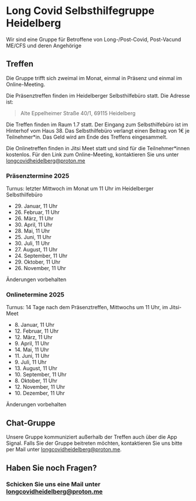 # Long Covid Selbsthilfegruppe ​Heidelberg
Wir sind eine Gruppe für Betroffene von Long-/Post-Covid, Post-Vac ​und ME/CFS und deren Angehörige

## Treffen
Die Gruppe trifft sich zweimal im Monat, einmal in Präsenz und einmal im Online-Meeting.

Die Präsenztreffen finden im Heidelberger ​Selbsthilfebüro statt. Die Adresse ist:
> Alte Eppelheimer Straße 40/1, 69115 Heidelberg

Die Treffen finden im Raum 1.7 statt. Der Eingang zum Selbsthilfebüro ist im Hinterhof vom Haus 38.
Das Selbsthilfebüro verlangt einen Beitrag von ​1€ je Teilnehmer*in. Das Geld wird ​am Ende des Treffens eingesammelt.

Die Onlinetreffen finden in Jitsi Meet statt und sind für die Teilnehmer*innen kostenlos. Für den Link zum ​Online-Meeting, kontaktieren Sie uns unter ​longcovidheidelberg@proton.me

### Präsenztermine 2025
Turnus: letzter Mittwoch im Monat um 11 Uhr im Heidelberger Selbsthilfebüro

* 29\. Januar, 11 Uhr
* 26\. Februar, 11 Uhr
* 26\. März, 11 Uhr
* 30\. April, 11 Uhr
* 28\. Mai, 11 Uhr
* 25\. Juni, 11 Uhr
* 30\. Juli, 11 Uhr
* 27\. August, 11 Uhr
* 24\. September, 11 Uhr
* 29\. Oktober, 11 Uhr
* 26\. November, 11 Uhr

Änderungen vorbehalten

### Onlinetermine 2025
Turnus: 14 Tage nach dem Präsenztreffen, Mittwochs um 11 Uhr, im Jitsi-Meet

* 8\. Januar, 11 Uhr
* 12\. Februar, 11 Uhr
* 12\. März, 11 Uhr
* 9\. April, 11 Uhr
* 14\. Mai, 11 Uhr
* 11\. Juni, 11 Uhr
* 9\. Juli, 11 Uhr
* 13\. August, 11 Uhr
* 10\. September, 11 Uhr
* 8\. Oktober, 11 Uhr
* 12\. November, 11 Uhr
* 10\. Dezember, 11 Uhr

Änderungen vorbehalten

## Chat-Gruppe
Unsere Gruppe kommuniziert außerhalb der Treffen auch über die App Signal. Falls Sie der Gruppe beitreten möchten, kontaktieren Sie uns bitte per Mail unter ​longcovidheidelberg@proton.me.

## Haben Sie noch Fragen?
### Schicken Sie uns eine Mail unter ​longcovidheidelberg@proton.me
